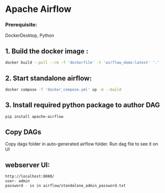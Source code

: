 # Apache Airflow

### Prerequisite:
DockerDesktop, Python 
## 1. Build the docker image : 
```bash
docker build --pull --rm -f 'dockerfile' -t 'airflow_demo:latest' '.'
```

## 2. Start standalone airflow: 
```bash
docker compose -f 'docker_compose.yml' up -d --build
```

## 3. Install required python package to author DAG
```bash
pip install apache-airflow
```
## Copy DAGs
Copy dags folder in auto-generated airflow folder. Run dag file to see it on UI

## webserver UI:
```bash
http://localhost:8080/
user- admin
password - is in airflow/standalone_admin_password.txt
```
